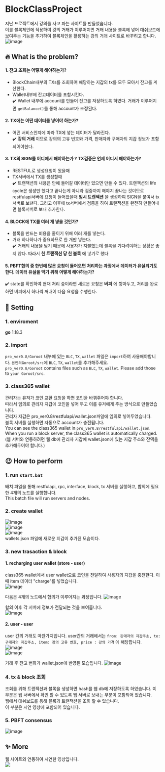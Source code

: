 # BlockClassProject
지난 프로젝트에서 강의를 사고 파는 사이트를 만들었습니다.   
이를 블록체인에 적용하여 강의 거래가 이루어지면 거래 내용을 블록에 넣어 대쉬보드에 보여주는 기능을 추가하여 블록체인을 활용하는 강의 거래 사이트로 바꾸려고 합니다. 
![image](https://user-images.githubusercontent.com/61136630/192709044-edb49a90-4722-409f-a33f-0c32de7f6ab3.png)

## :fire: What is the problem?
#### 1. 잔고 조회는 어떻게 해야하는가? 
  - BlockChain내부의 TXs를 조회하여 해당하는 지갑의 tx를 모두 모아서 잔고를 계산한다.  
  - Wallet내부에 잔고데이터를 포함시킨다.   
   :heavy_check_mark: Wallet 내부에 account를 만들어 잔고를 저장하도록 하였다. 거래가 이루어지면 `getBalance()`를 통해 account가 조정된다.

#### 2. TX에는 어떤 데이터를 넣어야 하는가? 
  - 어떤 서비스인지에 따라 TX에 넣는 데이터가 달라진다.   
  :heavy_check_mark: **강의 거래** 이므로 강의의 고유 번호와 가격, 판매자와 구매자의 지갑 정보가 포함되어야한다.
#### 3. TX의 SIGN를 어디에서 해야하는가 ?  TX검증은 언제 어디서 해야하는가?
  - RESTFUL로 생성요청이 왔을때   	
  - TX서버에서 TX를 생성할때    
:heavy_check_mark: 트랜잭션의 내용은 안에 들어갈 데이터만 있으면 만들 수 있다. 트랜잭션의 life cycle은 생성만 했다고 끝나는게 아니라 검증까지 해야지 끝나는 것이므로 restfulapi서버에 요청이 들어왔을때 **임시 트랜잭션** 을 생성하여 SIGN을 붙여서 tx서버로 보낸다. 그리고 이후에 tx서버에서 검증을 하여 트랜잭션을 완전히 만들어내면 블록서버로 보내 추가한다.
#### 4. BLOCK에 TX를 여러 개 넣을 것인가?
  - 블록을 만드는 비용을 줄이기 위해 여러 개를 넣는다. 
  - 거래 하나하나가 중요하므로 한 개만 넣는다.   
:heavy_check_mark: 거래의 내용을 담기 때문에 사용자가 지불했는데 블록을 기다려야하는 상황은 좋지 않다. 따라서 **한 트랜잭션 당 한 블록** 에 넣기로 했다

#### 5. PBFT합의 중 한번에 많은 요청이 들어오면 처리하는 과정에서 데이터가 유실되기도 한다. 데이터 유실을 막기 위해 어떻게 해야하는가?
  :heavy_check_mark: state를 확인하여 현재 처리 중이라면 새로운 요청은 **버퍼** 에 쌓아두고, 처리를 완료하면 버퍼에서 하나씩 꺼내어 다음 요청을 수행한다.





## :hammer: Setting
### 1. enviroment   
**go** 1.18.3   

### 2. import
`pro_ver0.8/Goroot` 내부에 있는 `BLC`, `TX`, `wallet` 파일은 `import`하여 사용해야합니다. `본인의Goroot/src`에 `BLC`, `TX`, `wallet`를 추가해주세요.   
`pro_ver0.8/Goroot` contains files such as `BLC`, `TX`, `wallet`. Please add those to `your Goroot/src`.

### 3. class365 wallet   
관리자는 유저가 코인 교환 요청을 하면 코인을 바꿔주어야 합니다.    
따라서 임의로 관리자 지갑에 코인을 넣어 두고 이를 유저에게 주는 방식으로 만들었습니다.   
관리자 지갑은 pro_ver0.8/restfulapi/wallet.json파일에 임의로 넣어두었습니다.   
블록 서버를 실행하면 자동으로 account가 충전됩니다.   
You can see the class365 wallet in `pro_ver0.8/restfulapi/wallet.json`.   
When you run a block server, the class365 wallet is automatically charged.   
(웹 서버와 연동하려면 웹 db에 관리자 지갑에 wallet.json에 있는 지갑 주소와 잔액을 추가해두어야 합니다.)

## :wink: How to perform
### 1. run `start.bat`    
배치 파일을 통해 restfulapi, rpc, interface, block, tx 서버를 실행하고, 합의에 필요한 4개의 노드를 실행합니다.   
This batch file will run servers and nodes. 

### 2. create wallet
![image](https://user-images.githubusercontent.com/61136630/192698867-cc256dfb-d42a-40dd-ac69-7fb3aa3e4933.png)   
![image](https://user-images.githubusercontent.com/61136630/192698912-a35c4f9d-abfb-45fb-bcd1-5bcfdf35b960.png)    
![image](https://user-images.githubusercontent.com/61136630/192698265-306cce7b-818b-4080-9b6b-c4764cd1e2ac.png)   
wallets.json 파일에 새로운 지갑이 추가된 모습이다.   

### 3. new trasaction & block   
 #### 1. recharging user wallet (store - user)  
 class365 wallet에서 user wallet으로 코인을 전달하여 사용자의 지갑을 충전한다. 이때 item 데이터 "charge"를 넣었습니다.   
![image](https://user-images.githubusercontent.com/61136630/192734414-df8f5fb6-34f5-4e9f-8963-bbc955d427a4.png)   

다음은 4개의 노드에서 합의가 이루어지는 과정입니다.
![image](https://user-images.githubusercontent.com/61136630/192735004-14635a25-2484-462e-ab7e-985b9ebd7914.png)   

합의 이후 각 서버에 정보가 전달되는 것을 보여줍니다.   
![image](https://user-images.githubusercontent.com/61136630/192735063-4143bd4e-a30c-4d43-94e8-8199aefe5646.png)   

 #### 2. user - user   
 user 간의 거래도 마찬가지입니다. user간의 거래에서는 `from: 판매자의 지갑주소, to: 구매자의 지갑주소, item: 강의 고유 번호, price : 강의 가격` 에 해당합니다.   
![image](https://user-images.githubusercontent.com/61136630/192747099-73e875e0-f6b7-4fda-b1d1-e51ba653fbd7.png)    
![image](https://user-images.githubusercontent.com/61136630/192747439-56f9b605-4306-4b13-9cde-b21ca6026101.png)    

 거래 후 잔고 변화가 wallet.json에 반영된 모습입니다.
![image](https://user-images.githubusercontent.com/61136630/192747720-df68a6cb-77b9-4944-8c94-b15f5ea285d6.png)   

### 4. tx & block 조회   
조회를 위해 트랜잭션과 블록을 생성하면 hash를 웹 db에 저장하도록 하였습니다.
이 부분은 웹 서버에서 확인 할 수 있도록 웹 서버로 보내는 부분이 포함되어 있습니다.   
웹에서 대쉬보드를 통해 블록과 트랜잭션을 조회 할 수 있습니다.   
이 부분은 시연 영상에 포함되어 있습니다.   

### 5. PBFT consensus   
![image](https://user-images.githubusercontent.com/61136630/192787182-b53619c5-eaf0-4d54-bee5-c992c1050ab0.png)

## :sparkles: More 
웹 사이트와 연동하여 시연한 영상입니다.   
<a href="https://www.youtube.com/watch?v=ZxV86RR2kP8&t=1s"> <img src="https://img.shields.io/badge/YouTube-FF0000?style=flat-square&logo=YouTube&logoColor=white"/></a>

